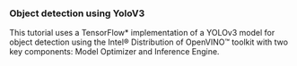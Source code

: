 ### Object detection using YoloV3

This tutorial uses a TensorFlow* implementation of a YOLOv3 model for object detection using the Intel® Distribution of OpenVINO™ toolkit with two key components: Model Optimizer and Inference Engine.
